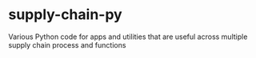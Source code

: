 # supply-chain-py
Various Python code for apps and utilities that are useful across multiple supply chain process and functions
